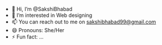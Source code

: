 - 👋 Hi, I’m @SakshiBhabad
- 👀 I’m interested in Web designing
- 📫 You can reach out to me on sakshibhabad99@gmail.com
- 😄 Pronouns: She/Her
- ⚡ Fun fact: ...

<!---
SakshiBhabad/SakshiBhabad is a ✨ special ✨ repository because its `README.md` (this file) appears on your GitHub profile.
You can click the Preview link to take a look at your changes.
--->
